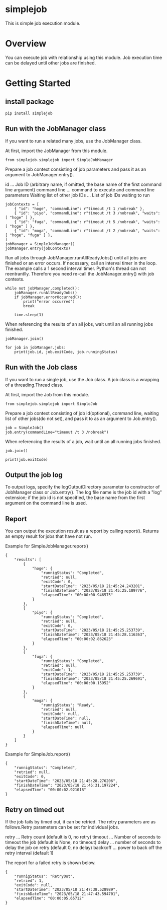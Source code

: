# simplejob
This is simple job execution module.

# Overview
You can execute job with relationship using this module. Job execution time can be delayed until other jobs are finished.

# Getting Started

## install package

```
pip install simplejob
```

## Run with the JobManager class

If you want to run a related many jobs, use the JobManager class.

At first, import the JobManager from this module.

```
from simplejob.simplejob import SimpleJobManager
```

Prepare a job context consisting of job parameters and pass it as an argument to JobManager.entry().

id ... Job ID (arbitrary name, if omitted, the base name of the first command line argument)
command line ... command to execute and command line parameters
Waiting list of other job IDs ... List of job IDs waiting to run

```
jobContexts = [
    { "id": "hoge", "commandLine": r"timeout /t 1 /nobreak" },
    { "id": "piyo", "commandLine": r"timeout /t 3 /nobreak", "waits": [ "hoge" ] },
    { "id": "fuga", "commandLine": r"timeout /t 5 /nobreak", "waits": [ "hoge" ] },
    { "id": "moga", "commandLine": r"timeout /t 2 /nobreak", "waits": [ "hoge", "fuga" ] },
]
jobManager = SimpleJobManager()
jobManager.entry(jobContexts)
```

Run all jobs through JobManager.runAllReadyJobs() until all jobs are finished or an error occurs. If necessary, call an interval timer in the loop. The example calls a 1 second interval timer.
Python's thread can not reentrantlly. Therefore you need re-call the JobManager.entry() with job contexts.

```
while not jobManager.completed():
    jobManager.runAllReadyJobs()
    if jobManager.errorOccurred():
        print("error occurred")
        break

    time.sleep(1)
```

When referencing the results of an all jobs, wait until an all running jobs finished.

```
jobManager.join()

for job in jobManager.jobs:
    print(job.id, job.exitCode, job.runningStatus)
```

## Run with the Job class

If you want to run a single job, use the Job class. A job class is a wrapping of a threading.Thread class.

At first, import the Job from this module.

```
from simplejob.simplejob import SimpleJob
```

Prepare a job context consisting of job id(optional), command line, waiting list of other jobs(do not set), and pass it to as an argument to Job.entry().

```
job = SimpleJob()
job.entry(commandLine="timeout /t 3 /nobreak")
```

When referencing the results of a job, wait until an all running jobs finished.

```
job.join()

print(job.exitCode)
```

## Output the job log

To output logs, specify the logOutputDirectory parameter to constructor of JobManager class or Job.entry(). The log file name is the job id with a "log" extension; if the job id is not specified, the base name from the first argument on the command line is used.

## Report
You can output the execution result as a report by calling report(). Returns an empty result for jobs that have not run.

Example for SimpleJobManager.report()

```
{
    "results": [
        {
            "hoge": {
                "runnigStatus": "Completed",
                "retried": null,
                "exitCode": 0,
                "startDateTime": "2023/05/18 21:45:24.243201",
                "finishDateTime": "2023/05/18 21:45:25.189776",
                "elapsedTime": "00:00:00.946575"
            }
        },
        {
            "piyo": {
                "runnigStatus": "Completed",
                "retried": null,
                "exitCode": 0,
                "startDateTime": "2023/05/18 21:45:25.253739",
                "finishDateTime": "2023/05/18 21:45:28.116363",
                "elapsedTime": "00:00:02.862623"
            }
        },
        {
            "fuga": {
                "runnigStatus": "Completed",
                "retried": null,
                "exitCode": 1,
                "startDateTime": "2023/05/18 21:45:25.253739",
                "finishDateTime": "2023/05/18 21:45:25.269691",
                "elapsedTime": "00:00:00.15952"
            }
        },
        {
            "moga": {
                "runnigStatus": "Ready",
                "retried": null,
                "exitCode": null,
                "startDateTime": null,
                "finishDateTime": null,
                "elapsedTime": null
            }
        }
    ]
}
```

Example for SimpleJob.report()

```
{
    "runnigStatus": "Completed",
    "retried": null,
    "exitCode": 0,
    "startDateTime": "2023/05/18 21:45:28.276206",
    "finishDateTime": "2023/05/18 21:45:31.197224",
    "elapsedTime": "00:00:02.921018"
}
```

## Retry on timed out
If the job fails by timed out, it can be retried. The retry parameters are as follows.Retry parameters can be set for individual jobs.

retry ... Retry count (default is 0, no retry)
timeout ... Number of seconds to timeout the job (default is None, no timeout)
delay ... number of seconds to delay the job on retry (default 0, no delay)
backkoff ... power to back off the retry interval (default 1)

The report for a failed retry is shown below.

```
{
    "runnigStatus": "RetryOut",
    "retried": 1,
    "exitCode": null,
    "startDateTime": "2023/05/18 21:47:38.528989",
    "finishDateTime": "2023/05/18 21:47:43.594701",
    "elapsedTime": "00:00:05.65712"
}
```
